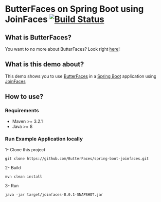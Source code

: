 # ButterFaces on Spring Boot using JoinFaces [![Build Status](https://travis-ci.org/ButterFaces/spring-boot-joinfaces.svg?branch=master)](https://travis-ci.org/ButterFaces/spring-boot-joinfaces)

## What is ButterFaces?

You want to no more about ButterFaces? Look right [here](http://www.butterfaces.org/)!

## What is this demo about?

This demo shows you to use [ButterFaces](http://www.butterfaces.org/) in a [Spring Boot](http://projects.spring.io/spring-boot/) application using [JoinFaces](https://github.com/joinfaces/joinfaces)

## How to use?

### Requirements

* Maven >= 3.2.1
* Java >= 8

### Run Example Application locally

1- Clone this project
```Shell
git clone https://github.com/ButterFaces/spring-boot-joinfaces.git
```

2- Build
```Shell
mvn clean install
```

3- Run
```Shell
java -jar target/joinfaces-0.0.1-SNAPSHOT.jar
```